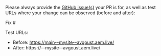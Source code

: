 Please always provide the [GitHub issue(s)](../issues) your PR is for, as well as test URLs where your change can be observed (before and after):

Fix #<gh-issue-id>

Test URLs:
- Before: https://main--mysite--avgoust.aem.live/
- After: https://<branch>--mysite--avgoust.aem.live/
